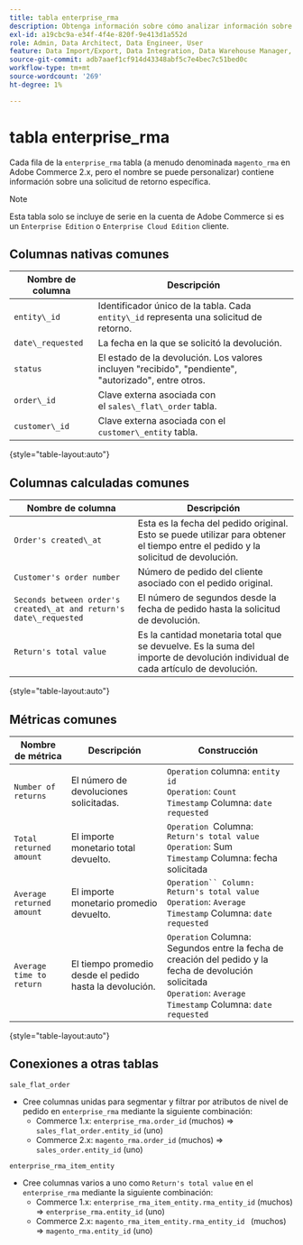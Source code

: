 ```yaml
---
title: tabla enterprise_rma
description: Obtenga información sobre cómo analizar información sobre una solicitud de retorno específica.
exl-id: a19cbc9a-e34f-4f4e-820f-9e413d1a552d
role: Admin, Data Architect, Data Engineer, User
feature: Data Import/Export, Data Integration, Data Warehouse Manager, Commerce Tables
source-git-commit: adb7aaef1cf914d43348abf5c7e4bec7c51bed0c
workflow-type: tm+mt
source-wordcount: '269'
ht-degree: 1%

---
```


# tabla enterprise_rma

Cada fila de la `enterprise_rma` tabla (a menudo denominada `magento_rma` en Adobe Commerce 2.x, pero el nombre se puede personalizar) contiene información sobre una solicitud de retorno específica.

>[!NOTE]
>
>Esta tabla solo se incluye de serie en la cuenta de Adobe Commerce si es un `Enterprise Edition` o `Enterprise Cloud Edition` cliente.

## Columnas nativas comunes

| **Nombre de columna** | **Descripción** |
|---|---|
| `entity\_id` | Identificador único de la tabla. Cada `entity\_id` representa una solicitud de retorno. |
| `date\_requested` | La fecha en la que se solicitó la devolución. |
| `status` | El estado de la devolución. Los valores incluyen &quot;recibido&quot;, &quot;pendiente&quot;, &quot;autorizado&quot;, entre otros. |
| `order\_id` | Clave externa asociada con el `sales\_flat\_order` tabla. |
| `customer\_id` | Clave externa asociada con el `customer\_entity` tabla. |

{style="table-layout:auto"}

## Columnas calculadas comunes

| **Nombre de columna** | **Descripción** |
|---|---|
| `Order's created\_at` | Esta es la fecha del pedido original. Esto se puede utilizar para obtener el tiempo entre el pedido y la solicitud de devolución. |
| `Customer's order number` | Número de pedido del cliente asociado con el pedido original. |
| `Seconds between order's created\_at and return's date\_requested` | El número de segundos desde la fecha de pedido hasta la solicitud de devolución. |
| `Return's total value` | Es la cantidad monetaria total que se devuelve. Es la suma del importe de devolución individual de cada artículo de devolución. |

{style="table-layout:auto"}

## Métricas comunes

| **Nombre de métrica** | **Descripción** | **Construcción** |
|---|---|---|
| `Number of returns` | El número de devoluciones solicitadas. | `Operation` columna: `entity id`<br>`Operation`: `Count`<br>`Timestamp` Columna: `date requested` |
| `Total returned amount` | El importe monetario total devuelto. | `Operation `Columna: `Return's total value`<br>`Operation`: Sum<br>`Timestamp` Columna: fecha solicitada |
| `Average returned amount` | El importe monetario promedio devuelto. | `Operation`` Column: Return's total value`<br>`Operation`: `Average`<br>`Timestamp` Columna: `date requested` |
| `Average time to return` | El tiempo promedio desde el pedido hasta la devolución. | `Operation` Columna: Segundos entre la fecha de creación del pedido y la fecha de devolución solicitada<br>`Operation`: `Average`<br>`Timestamp` Columna: `date requested` |

{style="table-layout:auto"}

## Conexiones a otras tablas

`sale_flat_order`

* Cree columnas unidas para segmentar y filtrar por atributos de nivel de pedido en `enterprise_rma` mediante la siguiente combinación:
   * Commerce 1.x: `enterprise_rma.order_id` (muchos) => `sales_flat_order.entity_id` (uno)
   * Commerce 2.x: `magento_rma.order_id` (muchos) => `sales_order.entity_id` (uno)

`enterprise_rma_item_entity`

* Cree columnas varios a uno como `Return's total value` en el `enterprise_rma` mediante la siguiente combinación:
   * Commerce 1.x: `enterprise_rma_item_entity.rma_entity_id` (muchos) => `enterprise_rma.entity_id` (uno)
   * Commerce 2.x: `magento_rma_item_entity.rma_entity_id ` (muchos) => `magento_rma.entity_id` (uno)
